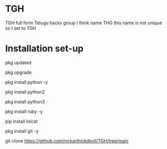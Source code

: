 # TGH
TGH full form Telugu hacks group 
I think name THG this name is not unique so I set to TGH 


# Installation set-up

pkg updated 

pkg upgrade 

pkg install python -y

pkg install python2

pkg install python3

pkg install ruby -y

pip install lolcat 

pkg install git -y 

 
git clone https://github.com/mrkarthickdevil/TGH/tree/main
